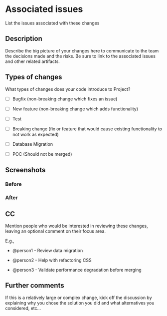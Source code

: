 # Associated issues

List the issues associated with these changes

## Description
 
Describe the big picture of your changes here to communicate to the team the decisions made and the risks. Be sure to link to the associated issues and other related artifacts.

## Types of changes

What types of changes does your code introduce to Project?


- [ ] Bugfix (non-breaking change which fixes an issue)

- [ ] New feature (non-breaking change which adds functionality)

- [ ] Test

- [ ] Breaking change (fix or feature that would cause existing functionality to not work as expected)

- [ ] Database Migration

- [ ] POC (Should not be merged)

 
## Screenshots

 
### Before


### After


## CC

Mention people who would be interested in reviewing these changes, leaving an optional comment on their focus area.


E.g.,

- @person1 - Review data migration

- @person2 - Help with refactoring CSS

- @person3 - Validate performance degradation before merging

## Further comments

If this is a relatively large or complex change, kick off the discussion by explaining why you chose the solution you did and what alternatives you considered, etc...

 

